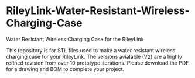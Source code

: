 # RileyLink-Water-Resistant-Wireless-Charging-Case
Water Resistant Wireless Charging Case for the RileyLink

This repository is for STL files used to make a water resistant wireless charging case for your RileyLink.
The versions avialable (V2) are a highly refined revision from over 10 prototype iterations.
Please download the PDF for a drawing and BOM to complete your project.
